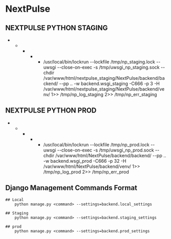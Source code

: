 # NextPulse


## NEXTPULSE PYTHON STAGING
* * * * * /usr/local/bin/lockrun --lockfile /tmp/np_staging.lock -- uwsgi --close-on-exec -s /tmp/uwsgi_np_staging.sock --chdir /var/www/html/nextpulse_staging/NextPulse/backend/backend/ --pp .. -w backend.wsgi_staging -C666 -p 3 -H /var/www/html/nextpulse_staging/NextPulse/backend/venv/ 1>> /tmp/np_log_staging 2>> /tmp/np_err_staging


## NEXTPULSE PYTHON PROD
* * * * * /usr/local/bin/lockrun --lockfile /tmp/np_prod.lock -- uwsgi --close-on-exec -s /tmp/uwsgi_np_prod.sock --chdir /var/www/html/NextPulse/backend/backend/ --pp .. -w backend.wsgi_prod -C666 -p 32 -H /var/www/html/NextPulse/backend/venv/ 1>> /tmp/np_log_prod 2>> /tmp/np_err_prod



## Django Management Commands Format 
	## Local
		python manage.py <command> --settings=backend.local_settings

    ## Staging
        python manage.py <command> --settings=backend.staging_settings

    ## prod
        python manage.py <command> --settings=backend.prod_settings